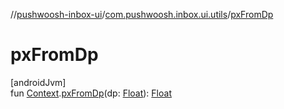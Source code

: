 //[pushwoosh-inbox-ui](../../index.md)/[com.pushwoosh.inbox.ui.utils](index.md)/[pxFromDp](px-from-dp.md)

# pxFromDp

[androidJvm]\
fun [Context](https://developer.android.com/reference/kotlin/android/content/Context.html).[pxFromDp](px-from-dp.md)(dp: [Float](https://kotlinlang.org/api/latest/jvm/stdlib/kotlin-stdlib/kotlin/-float/index.html)): [Float](https://kotlinlang.org/api/latest/jvm/stdlib/kotlin-stdlib/kotlin/-float/index.html)
